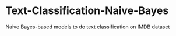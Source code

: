 # Text-Classification-Naive-Bayes
Naive Bayes-based models to do text classification on IMDB dataset

